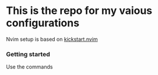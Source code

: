 # This is the repo for my vaious configurations

Nvim setup is based on [kickstart.nvim](https://github.com/nvim-lua/kickstart.nvim)

### Getting started
Use the commands 
